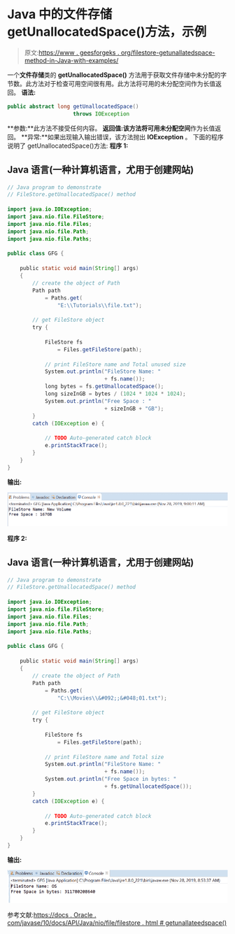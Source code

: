 # Java 中的文件存储 getUnallocatedSpace()方法，示例

> 原文:[https://www . geesforgeks . org/filestore-getunallatedspace-method-in-Java-with-examples/](https://www.geeksforgeeks.org/filestore-getunallocatedspace-method-in-java-with-examples/)

一个**文件存储**类的 **getUnallocatedSpace()** 方法用于获取文件存储中未分配的字节数。此方法对于检查可用空间很有用。此方法将可用的未分配空间作为长值返回。
**语法:**

```java
public abstract long getUnallocatedSpace()
                     throws IOException
```

**参数:**此方法不接受任何内容。
**返回值:**该方法将**可用未分配空间**作为长值返回。
**异常:**如果出现输入输出错误，该方法抛出 **IOException** 。
下面的程序说明了 getUnallocatedSpace()方法:
**程序 1:**

## Java 语言(一种计算机语言，尤用于创建网站)

```java
// Java program to demonstrate
// FileStore.getUnallocatedSpace() method

import java.io.IOException;
import java.nio.file.FileStore;
import java.nio.file.Files;
import java.nio.file.Path;
import java.nio.file.Paths;

public class GFG {

    public static void main(String[] args)
    {
        // create the object of Path
        Path path
            = Paths.get(
                "E:\\Tutorials\\file.txt");

        // get FileStore object
        try {

            FileStore fs
                = Files.getFileStore(path);

            // print FileStore name and Total unused size
            System.out.println("FileStore Name: "
                               + fs.name());
            long bytes = fs.getUnallocatedSpace();
            long sizeInGB = bytes / (1024 * 1024 * 1024);
            System.out.println("Free Space : "
                               + sizeInGB + "GB");
        }
        catch (IOException e) {

            // TODO Auto-generated catch block
            e.printStackTrace();
        }
    }
}
```

**输出:**

![](img/56db76ada89ab754467f4200c8d2567b.png)

**程序 2:**

## Java 语言(一种计算机语言，尤用于创建网站)

```java
// Java program to demonstrate
// FileStore.getUnallocatedSpace() method

import java.io.IOException;
import java.nio.file.FileStore;
import java.nio.file.Files;
import java.nio.file.Path;
import java.nio.file.Paths;

public class GFG {

    public static void main(String[] args)
    {
        // create the object of Path
        Path path
            = Paths.get(
                "C:\\Movies\\&#092;;&#048;01.txt");

        // get FileStore object
        try {

            FileStore fs
                = Files.getFileStore(path);

            // print FileStore name and Total size
            System.out.println("FileStore Name: "
                               + fs.name());
            System.out.println("Free Space in bytes: "
                               + fs.getUnallocatedSpace());
        }
        catch (IOException e) {

            // TODO Auto-generated catch block
            e.printStackTrace();
        }
    }
}
```

**输出:**

![](img/3acb8e3184c67d561a358d0a876529bb.png)

参考文献:[https://docs . Oracle . com/javase/10/docs/API/Java/nio/file/filestore . html # getunallateedspace()](https://docs.oracle.com/javase/10/docs/api/java/nio/file/FileStore.html#getUnallocatedSpace())